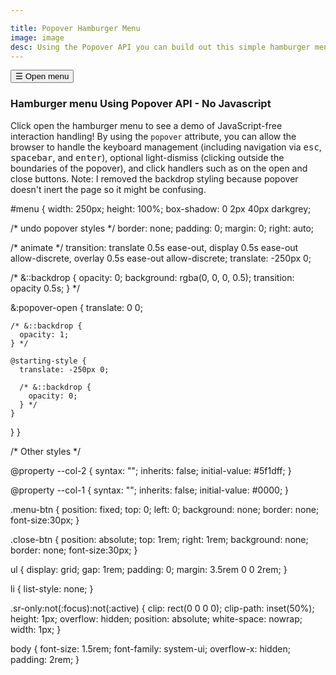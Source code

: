 ```yaml
---

title: Popover Hamburger Menu
image: image
desc: Using the Popover API you can build out this simple hamburger menu with no javascript. 
---
```


<html-code>
 <button class="menu-btn" popovertarget="menu">
  <span>&#9776;</span>
  <span class="sr-only">Open menu</span>
</button>

<nav popover id="menu">
  <button class="close-btn" popovertarget="menu" popovertargetaction="hide">
    <span aria-hidden="true">&#10006;</span>
    <span class="sr-only">Close menu</span>
  </button>
  <ul>
    <li><a href="#">Falcon 9</a></li>
    <li><a href="#">Saturn 5</a></li>
    <li><a href="#">Starship</a></li>
    <li><a href="#">Atlas</a></li>
    <li><a href="#">New Glen</a></li>
  </ul>
</nav>
<h3>Hamburger menu Using Popover API - No Javascript</h3>
<p>Click open the hamburger menu to see a demo of JavaScript-free interaction handling! By using the <code>popover</code> attribute, you can allow the browser to handle the keyboard management (including navigation via <kbd>esc</kbd>, <kbd>spacebar</kbd>, and <kbd>enter</kbd>), optional light-dismiss (clicking outside the boundaries of the popover), and click handlers such as on the open and close buttons. Note: I removed the backdrop styling because popover doesn't inert the page so it might be confusing.</p>
</html-code>
<css-code>
#menu {
  width: 250px;
  height: 100%;
  box-shadow: 0 2px 40px darkgrey;
   
  /*  undo popover styles  */
  border: none;
  padding: 0;
  margin: 0;
  right: auto;

  /*  animate  */
  transition: translate 0.5s ease-out, display 0.5s ease-out allow-discrete,
    overlay 0.5s ease-out allow-discrete;
  translate: -250px 0;

  /*   &::backdrop {
    opacity: 0;
    background: rgba(0, 0, 0, 0.5);
    transition: opacity 0.5s;
  } */

  &:popover-open {
    translate: 0 0;

    /* &::backdrop {
      opacity: 1;
    } */

    @starting-style {
      translate: -250px 0;

      /* &::backdrop {
        opacity: 0;
      } */
    }
  }
}

/* Other styles */

@property --col-2 {
  syntax: "<color>";
  inherits: false;
  initial-value: #5f1dff;
}

@property --col-1 {
  syntax: "<color>";
  inherits: false;
  initial-value: #0000;
}

.menu-btn {
  position: fixed;
  top: 0;
  left: 0;
  background: none;
  border: none;
  font-size:30px;
}

.close-btn {
  position: absolute;
  top: 1rem;
  right: 1rem;
  background: none;
  border: none;
   font-size:30px;
}

ul {
  display: grid;
  gap: 1rem;
  padding: 0;
  margin: 3.5rem 0 0 2rem;
}

li {
  list-style: none;
}

.sr-only:not(:focus):not(:active) {
  clip: rect(0 0 0 0);
  clip-path: inset(50%);
  height: 1px;
  overflow: hidden;
  position: absolute;
  white-space: nowrap;
  width: 1px;
}

body {
  font-size: 1.5rem;
  font-family: system-ui;
  overflow-x: hidden;
  padding: 2rem;
}
</css-code>
